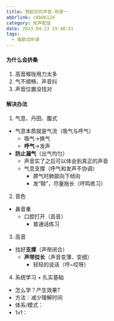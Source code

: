 ```yaml
---
title: 想起你的声音-附录一
abbrlink: c0b0612d
category: 知声配音
date: 2023-04-23 19:40:51
tags: 
  - 唱歌试听课
---
```


#### 为什么会挤桑

1. 高音喉咙用力太多
2. 气不顺畅、声音抖
3. 声音位置没找对

#### 解决办法

1. 气息、丹田、腹式

- 气息本质就是气流（吸气与呼气）
  - 吸气->换气
  - **呼气**->发声
- **防止漏气**（出气均匀）
  - 声音实了之后可以体会到真正的声音
  - 气息支撑（呼气和发声不协调）
    - 屏气时肺部向下倾向
    - 发“鞥”，尽量拖长（哼鸣练习）

2. 音色

- 鼻音重
  - 口腔打开（高音）
    - 普通话练习

3. 高音

- 找好**支撑**（声带闭合）
  - **声带拉长**（声音变薄、变细）
    - 轻轻的说话（哼~哎呀）

4. 系统学习 + 扎实基础

- 怎么学？产生效果?
- 方法：减少理解时间
- 体系/模式：
- 1v1：

